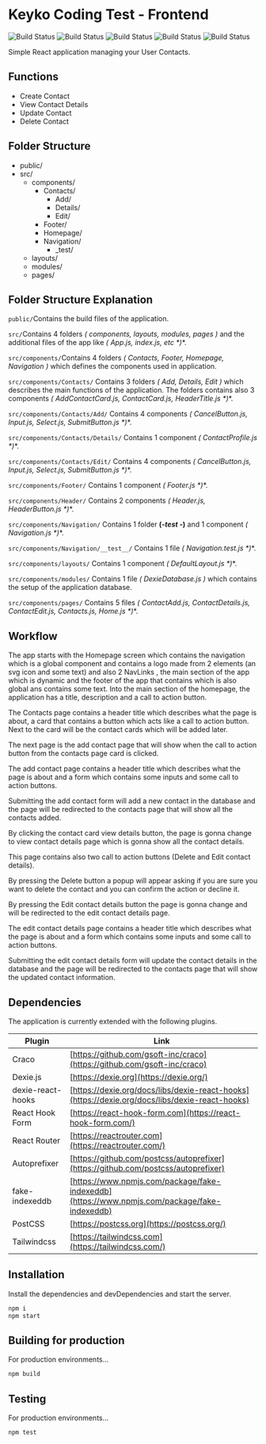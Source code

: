 # Keyko Coding Test - Frontend

![Build Status](https://img.shields.io/badge/JavaScript-323330?style=for-the-badge&logo=javascript&logoColor=F7DF1E) ![Build Status](https://img.shields.io/badge/React-20232A?style=for-the-badge&logo=react&logoColor=61DAFB) ![Build Status](https://img.shields.io/badge/React_Router-CA4245?style=for-the-badge&logo=react-router&logoColor=white) ![Build Status](https://img.shields.io/badge/Tailwind_CSS-38B2AC?style=for-the-badge&logo=tailwind-css&logoColor=white) ![Build Status](https://img.shields.io/badge/Dexie.js-tomato?style=for-the-badge&logo=dexie&logoColor=white) 

Simple React application managing your User Contacts.

## Functions

- Create Contact
- View Contact Details
- Update Contact
- Delete Contact

## Folder Structure

+ public/
+ src/
    + components/
        + Contacts/
            + Add/
            + Details/
            + Edit/
        + Footer/
        + Homepage/
        + Navigation/
            + _test/
    + layouts/
    + modules/
    + pages/

## Folder Structure Explanation

`public/`Contains the build files of the application.

`src/`Contains 4 folders **(* components, layouts, modules, pages *)** and the additional files of the app like **(* App.js, index.js, etc *)**.

`src/components/`Contains 4 folders **(* Contacts, Footer, Homepage, Navigation *)** which defines the components used in application.

`src/components/Contacts/` Contains 3 folders **(* Add, Details, Edit *)** which describes the main functions of the application. The folders contains also 3 components **(* AddContactCard.js, ContactCard.js, HeaderTitle.js *)**.

`src/components/Contacts/Add/` Contains 4 components **(* CancelButton.js, Input.js, Select.js, SubmitButton.js *)**.

`src/components/Contacts/Details/` Contains 1 component **(* ContactProfile.js *)**.

`src/components/Contacts/Edit/` Contains 4 components **(* CancelButton.js, Input.js, Select.js, SubmitButton.js *)**.

`src/components/Footer/` Contains 1 component **(* Footer.js *)**.

`src/components/Header/` Contains 2 components **(* Header.js, HeaderButton.js *)**.

`src/components/Navigation/` Contains 1 folder **(*-test -*)** and 1 component **(* Navigation.js *)**.

`src/components/Navigation/__test__/` Contains 1 file **(* Navigation.test.js *)**.

`src/components/layouts/` Contains 1 component **(* DefaultLayout.js *)**.

`src/components/modules/` Contains 1 file **(* DexieDatabase.js *)** which contains the setup of the application database.

`src/components/pages/` Contains 5 files **(* ContactAdd.js, ContactDetails.js, ContactEdit.js, Contacts.js, Home.js *)**.

## Workflow
The app starts with the Homepage screen which contains the navigation which is a global component and contains a logo made from 2 elements (an svg icon and some text) and also 2 NavLinks , the main section of the app which is dynamic and the footer of the app that contains which is also global ans contains some text.
Into the main section of the homepage, the application has a title, description and a call to action button.

The Contacts page contains a header title which describes what the page is about, a card that contains a button which acts like a call to action button. Next to the card will be the contact cards which will be added later.

The next page is the add contact page that will show when the call to action button from the contacts page card is clicked.

The add contact page contains a header title which describes what the page is about and a form which contains some inputs and some call to action buttons.

Submitting the add contact form will add a new contact in the database and the page will be redirected to the contacts page that will show all the contacts added.

By clicking the contact card view details button, the page is gonna change to view contact details page which is gonna show all the contact details.

This page contains also two call to action buttons (Delete and Edit contact details).

By pressing the Delete button a popup will appear asking if you are sure you want to delete the contact and you can confirm the action or decline it.

By pressing the Edit contact details button the page is gonna change and will be redirected to the edit contact details page.

The edit contact details page contains a header title which describes what the page is about and a form which contains some inputs and some call to action buttons.

Submitting the edit contact details form will update the contact details in the database and the page will be redirected to the contacts page that will show the updated contact information.

## Dependencies

The application is currently extended with the following plugins.

| Plugin | Link |
| ------ | ------ |
| Craco | [https://github.com/gsoft-inc/craco](https://github.com/gsoft-inc/craco) |
| Dexie.js | [https://dexie.org](https://dexie.org/) |
| dexie-react-hooks | [https://dexie.org/docs/libs/dexie-react-hooks](https://dexie.org/docs/libs/dexie-react-hooks) |
| React Hook Form | [https://react-hook-form.com](https://react-hook-form.com/) |
| React Router | [https://reactrouter.com](https://reactrouter.com/) |
| Autoprefixer | [https://github.com/postcss/autoprefixer](https://github.com/postcss/autoprefixer) |
| fake-indexeddb| [https://www.npmjs.com/package/fake-indexeddb](https://www.npmjs.com/package/fake-indexeddb) |
| PostCSS | [https://postcss.org](https://postcss.org/) |
| Tailwindcss | [https://tailwindcss.com](https://tailwindcss.com/) |

## Installation

Install the dependencies and devDependencies and start the server.

```sh
npm i
npm start
```
## Building for production

For production environments...

```sh
npm build
```

## Testing

For production environments...

```sh
npm test
```